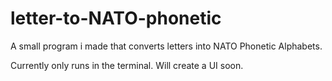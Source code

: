 # letter-to-NATO-phonetic
A small program i made that converts letters into NATO Phonetic Alphabets.

Currently only runs in the terminal. Will create a UI soon.
